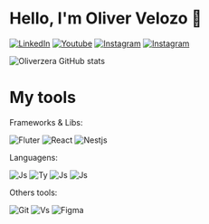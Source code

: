 
# Hello, I'm Oliver Velozo 👋

[![LinkedIn](https://img.shields.io/badge/LinkedIn-0077B5?style=for-the-badge&logo=linkedin&logoColor=white)](https://www.linkedin.com/in/oliver-ferreira-velozo-de-oliveira-b40702213/)
[![Youtube](https://img.shields.io/badge/Instagram-E4405F?style=for-the-badge&logo=instagram&logoColor=white)](https://www.youtube.com/@o_velozo)
[![Instagram](https://img.shields.io/badge/YouTube-FF0000?style=for-the-badge&logo=youtube&logoColor=white)](https://www.instagram.com/_ovelozo/)
[![Instagram](https://img.shields.io/badge/Facebook-1877F2?style=for-the-badge&logo=facebook&logoColor=white)](https://www.facebook.com/oliver.ferreirav/?locale=pt_BR)

![Oliverzera GitHub stats](https://github-readme-stats.vercel.app/api?username=Oliverzera&show_icons=true&theme=dracula)

# My tools
Frameworks & Libs:

![Fluter](https://img.shields.io/badge/Flutter-02569B?style=for-the-badge&logo=flutter&logoColor=white)
![React](https://img.shields.io/badge/React-20232A?style=for-the-badge&logo=react&logoColor=61DAFB)
![Nestjs]()
![]()

Languagens:

![Js](https://img.shields.io/badge/JavaScript-F7DF1E?style=for-the-badge&logo=javascript&logoColor=black)
![Ty](https://img.shields.io/badge/TypeScript-007ACC?style=for-the-badge&logo=typescript&logoColor=white)
![Js](https://img.shields.io/badge/Python-14354C?style=for-the-badge&logo=python&logoColor=white)
![Js](https://img.shields.io/badge/Dart-0175C2?style=for-the-badge&logo=dart&logoColor=white)

Others tools:

![Git]()
![Vs]()
![Figma]()


